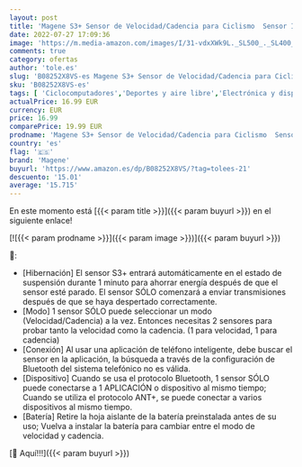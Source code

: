 ```yaml
---
layout: post
title: 'Magene S3+ Sensor de Velocidad/Cadencia para Ciclismo  Sensor Inalámbrico de RPM de Bicicleta Ant+/Bluetooth 4.0'
date: 2022-07-27 17:09:36
image: 'https://m.media-amazon.com/images/I/31-vdxXWk9L._SL500_._SL400_.jpg'
comments: true
category: ofertas
author: 'tole.es'
slug: 'B08252X8VS-es Magene S3+ Sensor de Velocidad/Cadencia para Ciclismo...'
sku: 'B08252X8VS-es'
tags: [ 'Ciclocomputadores','Deportes y aire libre','Electrónica y dispositivos para el deporte','bicicleta','magene','🇪🇸', ]
actualPrice: 16.99 EUR
currency: EUR
price: 16.99
comparePrice: 19.99 EUR
prodname: 'Magene S3+ Sensor de Velocidad/Cadencia para Ciclismo  Sensor Inalámbrico de RPM de Bicicleta Ant+/Bluetooth 4.0'
country: 'es'
flag: '🇪🇸'
brand: 'Magene'
buyurl: 'https://www.amazon.es/dp/B08252X8VS/?tag=tolees-21'
descuento: '15.01'
average: '15.715'
---
```


En este momento está [{{< param title >}}]({{< param buyurl >}}) en el siguiente enlace!

[![{{< param prodname >}}]({{< param image >}})]({{< param buyurl >}})

🔎:

- [Hibernación] El sensor S3+ entrará automáticamente en el estado de suspensión durante 1 minuto para ahorrar energía después de que el sensor esté parado. El sensor SÓLO comenzará a enviar transmisiones después de que se haya despertado correctamente.
- [Modo] 1 sensor SÓLO puede seleccionar un modo (Velocidad/Cadencia) a la vez. Entonces necesitas 2 sensores para probar tanto la velocidad como la cadencia. (1 para velocidad, 1 para cadencia)
- [Conexión] Al usar una aplicación de teléfono inteligente, debe buscar el sensor en la aplicación, la búsqueda a través de la configuración de Bluetooth del sistema telefónico no es válida.
- [Dispositivo] Cuando se usa el protocolo Bluetooth, 1 sensor SÓLO puede conectarse a 1 APLICACIÓN o dispositivo al mismo tiempo; Cuando se utiliza el protocolo ANT+, se puede conectar a varios dispositivos al mismo tiempo.
- [Batería] Retire la hoja aislante de la batería preinstalada antes de su uso; Vuelva a instalar la batería para cambiar entre el modo de velocidad y cadencia.

[🛒 Aquí!!!]({{< param buyurl >}})
